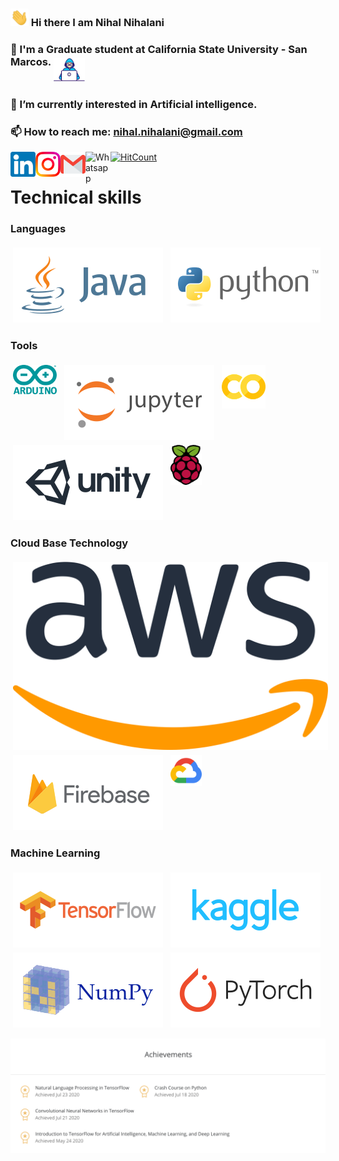 
###   <img src="https://github.com/nihalnihalani/nihalnihalani/blob/master/Assets/Hi.gif" width="29px"> Hi there I am Nihal Nihalani 
### 🔭 I'm a Graduate student at California State University - San Marcos.<img src="https://github.com/nihalnihalani/nihalnihalani/blob/master/Assets/Developer.gif" width="50px" alt="Developer" style="vertical-align:top; margin:4px">
### 🌱 I’m currently interested in Artificial intelligence. 
### 📫 How to reach me: nihal.nihalani@gmail.com








<a href="https://in.linkedin.com/in/nihalnihalani">
  <img align="left" alt="Nihal Nihalani | Linkedin" width="40px" src="https://github.com/nihalnihalani/nihalnihalani/blob/master/Assets/Linkedin.svg" />
  </a>
  
  <a href="https://www.instagram.com/i_am_nihal_/">
    <img align="left" alt="Nihal Nihalani | Instagram" width="40px" src="https://github.com/nihalnihalani/nihalnihalani/blob/master/Assets/Instagram.svg" />
  </a>
  <a href="mailto:nihal.nihalani@gmail.com">
    <img align="left" alt="Nihal Nihalani | Gmail" width="40px" src="https://github.com/nihalnihalani/nihalnihalani/blob/master/Assets/Gmail.svg" />
 </a>
 
 <a href="https://api.whatsapp.com/send?phone=+17608841164"> 
 <img align="left" width="40px" src="https://github.com/Quadrified/Quadrified/blob/master/assets/my_svgs/whatsapp.svg" alt="Whatsapp"/>
 </a> 
  
 [![HitCount](http://hits.dwyl.com/nihalnihalani/nihalnihalani.svg)](http://hits.dwyl.com/nihalnihalani/nihalnihalani) 

# Technical skills
### Languages
<p align="left">
  <img src="https://github.com/nihalnihalani/nihalnihalani/blob/master/Assets/java-ar21.svg" alt="Java" style="vertical-align:top; margin:4px">
  <img src="https://github.com/nihalnihalani/nihalnihalani/blob/master/Assets/python-ar21.svg" alt="python" style="vertical-align:top; margin:4px">
</p> 

### Tools
<p align="left">
<img src="https://github.com/nihalnihalani/nihalnihalani/blob/master/Assets/arduino-official.svg"alt="Arduino" width="70px" style="vertical-align:top; margin:4px">
<img src="https://github.com/nihalnihalani/nihalnihalani/blob/master/Assets/jupyter-ar21.svg" alt="Jupyter" style="vertical-align:top; margin:4px">  
<img src="https://github.com/nihalnihalani/nihalnihalani/blob/master/Assets/33467679.png"alt="Arduino" width="70px" style="vertical-align:top; margin:4px">
<img src="https://github.com/nihalnihalani/nihalnihalani/blob/master/Assets/unity3d-ar21.svg" alt="Unity" style="vertical-align:top; margin:4px"> 
 <img src="https://github.com/nihalnihalani/nihalnihalani/blob/master/Assets/raspberry-pi.svg"alt="Raspberrypi" width="50px" style="vertical-align:top; margin:4px"> 
</p>

### Cloud Base Technology
<p align="left">
<img src="https://github.com/nihalnihalani/nihalnihalani/blob/master/Assets/amazon-web-services-2.svg" alt="Aws" style="vertical-align:top; margin:4px">
  <img src="https://github.com/nihalnihalani/nihalnihalani/blob/master/Assets/firebase-ar21.svg" alt="firebase" style="vertical-align:top; margin:4px">
 <img src="https://github.com/nihalnihalani/nihalnihalani/blob/master/Assets/google_cloud-icon.svg" width="50px" alt="Google Cloud" style="vertical-align:top; margin:4px">
</p>

### Machine Learning
<p align="left">
<img src="https://github.com/nihalnihalani/nihalnihalani/blob/master/Assets/tensorflow-ar21.svg" alt="Tensorflow" style="vertical-align:top; margin:4px">
<img src="https://github.com/nihalnihalani/nihalnihalani/blob/master/Assets/kaggle-ar21.svg" alt="Kaggle" style="vertical-align:top; margin:4px">
 <img src="https://github.com/nihalnihalani/nihalnihalani/blob/master/Assets/numpy-ar21.svg" alt="Numpy" style="vertical-align:top; margin:4px">
 <img src="https://github.com/nihalnihalani/nihalnihalani/blob/master/Assets/pytorch-ar21.svg" alt="pytorch" style="vertical-align:top; margin:4px">
</p>
<p align="left">
 

<img src="https://github.com/nihalnihalani/nihalnihalani/blob/master/Assets/achievments.png">

</p>

<!--
### Database Management 
<p align="left">
</p>
  
  <img src="https://github.com/nihalnihalani/nihalnihalani/blob/master/Assets/arduino-official.svg"alt="Arduino" style="vertical-align:top; margin:4px">
  <img src="https://raw.githubusercontent.com/8bithemant/8bithemant/master/svg/dev/languages/js.svg" alt="Twitter" style="vertical-align:top; margin:4px">
 
  
  <img src="https://raw.githubusercontent.com/8bithemant/8bithemant/master/svg/dev/frameworks/vue.svg" alt="Twitter" style="vertical-align:top; margin:4px">
  <img src="https://github.com/nihalnihalani/nihalnihalani/blob/master/Assets/33467679.svg" alt="Twitter" style="vertical-align:top; margin:4px">
  <img src="https://raw.githubusercontent.com/8bithemant/8bithemant/master/svg/dev/misc/cloud.svg" alt="Twitter" style="vertical-align:top; margin:4px">
  <img src="https://raw.githubusercontent.com/8bithemant/8bithemant/master/svg/dev/misc/datascience.svg" alt="Twitter" style="vertical-align:top; margin:4px">
  
  <img src="https://raw.githubusercontent.com/8bithemant/8bithemant/master/svg/dev/services/npm.svg" alt="Twitter" style="vertical-align:top; margin:4px">

  <img src="https://raw.githubusercontent.com/8bithemant/8bithemant/master/svg/dev/tools/bash.svg" alt="Twitter" style="vertical-align:top; margin:4px">

  <img src="https://raw.githubusercontent.com/8bithemant/8bithemant/master/svg/dev/tools/visualstudio_code.svg" alt="Twitter" style="vertical-align:top; margin:4px">




 
  </p>
  </p>
</br>
</p>

**nihalnihalani/nihalnihalani** is a ✨ _special_ ✨ repository because its `README.md` (this file) appears on your GitHub profile.

Here are some ideas to get you started:

- 🔭 I’m currently working on ...
- 🌱 I’m currently learning ...
- 👯 I’m looking to collaborate on ...
- 🤔 I’m looking for help with ...
- 💬 Ask me about ...
- 📫 How to reach me: ...
- 😄 Pronouns: ...
- ⚡ Fun fact: ...
-->
